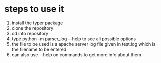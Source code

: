# steps to use it

1) install the typer package
2) clone the repository
3) cd into repository
4) type python -m parser_log --help to see all possible options
5) the file to be used is a apache server log file given in test.log which is the filename to be entered
6) can also use --help on commands to get more info about them
